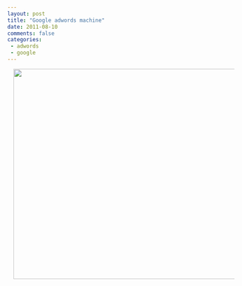 ```yaml
---
layout: post
title: "Google adwords machine"
date: 2011-08-10
comments: false
categories:
 - adwords
 - google
---
```



<a href="http://1.bp.blogspot.com/-MzHPXNnQa5g/TkH8DRaqE4I/AAAAAAAAC_U/BEXcXbSTsVQ/s1600/missing.png" imageanchor="1" style="margin-left: 1em; margin-right: 1em;"><img border="0" height="481" src="http://1.bp.blogspot.com/-MzHPXNnQa5g/TkH8DRaqE4I/AAAAAAAAC_U/BEXcXbSTsVQ/s640/missing.png" width="640" /></a>
<span id="goog_164499130"></span><span id="goog_164499131"></span>
